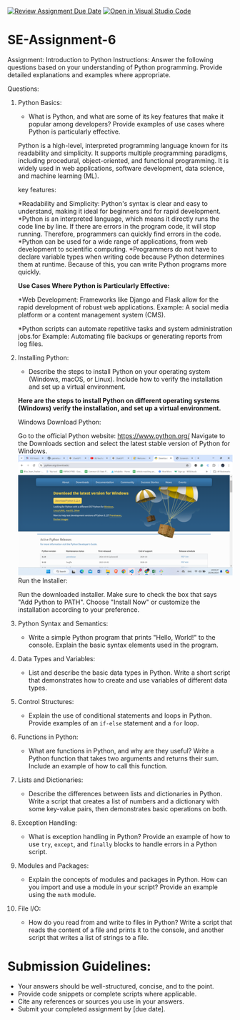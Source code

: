 [![Review Assignment Due Date](https://classroom.github.com/assets/deadline-readme-button-22041afd0340ce965d47ae6ef1cefeee28c7c493a6346c4f15d667ab976d596c.svg)](https://classroom.github.com/a/WfNmjXUk)
[![Open in Visual Studio Code](https://classroom.github.com/assets/open-in-vscode-2e0aaae1b6195c2367325f4f02e2d04e9abb55f0b24a779b69b11b9e10269abc.svg)](https://classroom.github.com/online_ide?assignment_repo_id=15299776&assignment_repo_type=AssignmentRepo)
# SE-Assignment-6
 Assignment: Introduction to Python
Instructions:
Answer the following questions based on your understanding of Python programming. Provide detailed explanations and examples where appropriate.

 Questions:

1. Python Basics:
   - What is Python, and what are some of its key features that make it popular among developers? Provide examples of use cases where Python is particularly effective.
 
    Python is a high-level, interpreted programming language known for its readability and simplicity. It supports multiple programming paradigms, including procedural, object-oriented, and functional programming. It is widely used in web applications, software development, data science, and machine learning (ML).

    key features:

    *Readability and Simplicity: Python's syntax is clear and easy to understand, making it ideal for beginners and for rapid development.
    *Python is an interpreted language, which means it directly runs the code line by line. If there are errors in the program code, it will stop running. Therefore, programmers can quickly find errors in the code.
    *Python can be used for a wide range of applications, from web development to scientific computing.
    *Programmers do not have to declare variable types when writing code because Python determines them at runtime. Because of this, you can write Python programs more quickly.

    <b>Use Cases Where Python is Particularly Effective:</b>

      *Web Development: Frameworks like Django and Flask allow for the rapid development of robust web  applications.
      Example: A social media platform or a content management system (CMS).

      *Python scripts can automate repetitive tasks and system administration jobs.for Example: Automating file backups or generating reports from log files.

2. Installing Python:
   - Describe the steps to install Python on your operating system (Windows, macOS, or Linux). Include how to verify the installation and set up a virtual environment.
   
   <b>Here are the steps to install Python on different operating systems (Windows) verify the installation, and set up a virtual environment.</b>

    Windows
    Download Python:

    Go to the official Python website: https://www.python.org/
    Navigate to the Downloads section and select the latest stable version of Python for Windows.
    ![alt text](image.png)
    Run the Installer:

    Run the downloaded installer.
    Make sure to check the box that says "Add Python to PATH".
    Choose "Install Now" or customize the installation according to your preference.
3. Python Syntax and Semantics:
   - Write a simple Python program that prints "Hello, World!" to the console. Explain the basic syntax elements used in the program.

4. Data Types and Variables:
   - List and describe the basic data types in Python. Write a short script that demonstrates how to create and use variables of different data types.

5. Control Structures:
   - Explain the use of conditional statements and loops in Python. Provide examples of an `if-else` statement and a `for` loop.

6. Functions in Python:
   - What are functions in Python, and why are they useful? Write a Python function that takes two arguments and returns their sum. Include an example of how to call this function.

7. Lists and Dictionaries:
   - Describe the differences between lists and dictionaries in Python. Write a script that creates a list of numbers and a dictionary with some key-value pairs, then demonstrates basic operations on both.

8. Exception Handling:
   - What is exception handling in Python? Provide an example of how to use `try`, `except`, and `finally` blocks to handle errors in a Python script.

9. Modules and Packages:
   - Explain the concepts of modules and packages in Python. How can you import and use a module in your script? Provide an example using the `math` module.

10. File I/O:
    - How do you read from and write to files in Python? Write a script that reads the content of a file and prints it to the console, and another script that writes a list of strings to a file.

# Submission Guidelines:
- Your answers should be well-structured, concise, and to the point.
- Provide code snippets or complete scripts where applicable.
- Cite any references or sources you use in your answers.
- Submit your completed assignment by [due date].


